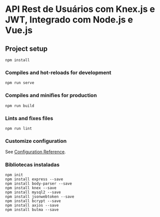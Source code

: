 # API Rest de Usuários com Knex.js e JWT, Integrado com Node.js e Vue.js

## Project setup
```
npm install
```

### Compiles and hot-reloads for development
```
npm run serve
```

### Compiles and minifies for production
```
npm run build
```

### Lints and fixes files
```
npm run lint
```

### Customize configuration
See [Configuration Reference](https://cli.vuejs.org/config/).

### Bibliotecas instaladas

```
npm init
npm install express --save
npm install body-parser --save
npm install knex --save
npm install mysql2 --save
npm install jsonwebtoken --save
npm install bcrypt --save
npm install axios --save
npm install bulma --save
```
